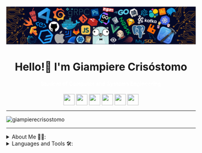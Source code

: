 ![image](https://raw.githubusercontent.com/Jaydeep-Yadav/Jaydeep-Yadav/main/banner.png)

<h1 align="center">Hello!👋  I'm Giampiere Crisóstomo</h1>
<h4 align="center" style="color: white;">Student of Computer and Systems Engineering</h4>

<!-- Enlaces de redes -->
<p align="center">
<a href="mailto:giampiere.crisostomo@gmail.com" target="blank"><img align="center" src="https://cdn3.iconfinder.com/data/icons/2018-social-media-logotypes/1000/2018_social_media_popular_app_logo_googleplus-512.png" height="30" width="30"/></a>
<a href="https://twitter.com/crisostomo_mag" target="_blank">
  <img align="center" src="https://cdn3.iconfinder.com/data/icons/2018-social-media-logotypes/1000/2018_social_media_popular_app_logo_twitter-512.png" height="30" width="30"/></a>
<a href="https://instagram.com/anii_akhil" target="_blank">
  <img align="center" src="https://cdn3.iconfinder.com/data/icons/2018-social-media-logotypes/1000/2018_social_media_popular_app_logo_instagram-512.png" height="30" width="30"/></a>
<a href="https://www.facebook.com/giampierecrisostomo" target="_blank">
  <img align="center" src="https://cdn3.iconfinder.com/data/icons/2018-social-media-logotypes/1000/2018_social_media_popular_app_logo_facebook-512.png" height="30" width="30"/></a>
  <a href="  https://api.whatsapp.com/send?phone=938204566" target="_blank">
  <img align="center" src="https://cdn3.iconfinder.com/data/icons/2018-social-media-logotypes/1000/2018_social_media_popular_app_logo-whatsapp-512.png" height="30" width="30"/></a>
<a href="https://www.youtube.com/@giampierecrisostomo" target="_blank">
  <img align="center" src="https://cdn3.iconfinder.com/data/icons/2018-social-media-logotypes/1000/2018_social_media_popular_app_logo_youtube-512.png" height="30" width="30"/></a>

</p>

---

<a align="left">
    <img src="https://komarev.com/ghpvc/?username=giampierecrisostomo&label=Profile%20views&color=0e75b6&style=flat" alt="giampierecrisostomo" />
</a>

---
<details>
<summary>
About Me 🧑‍💻:
</summary>
<p align="center">

- I am a young programmer from Peru.
- I am 20 years old.
- I am a self-taught and highly creative person who seeks to learn and improve every day.
- I am in the process of working with the front end because I want to offer the best visual experience to the user.
</details>

<details>
<summary>
Languages ​​and Tools 🛠:
</summary>
<p align="center">

<a href="https://developer.mozilla.org/en-US/docs/Web/JavaScript" target="_blank"> <img src="https://raw.githubusercontent.com/devicons/devicon/master/icons/javascript/javascript-original.svg" alt="javascript" width="30" height="30"/> </a> <a href="https://www.w3schools.com/css/" target="_blank"> <img src="https://raw.githubusercontent.com/devicons/devicon/master/icons/css3/css3-original-wordmark.svg" alt="css3" width="30" height="30"/> </a> <a href="https://www.w3.org/html/" target="_blank"> <img src="https://raw.githubusercontent.com/devicons/devicon/master/icons/html5/html5-original-wordmark.svg" alt="html5" width="30" height="30"/> </a> <a href="https://firebase.google.com/" target="_blank"> <img src="https://www.vectorlogo.zone/logos/firebase/firebase-icon.svg" alt="firebase" width="30" height="30"/> </a> <a href="https://www.microsoft.com/en-us/sql-server" target="_blank"> <img src="https://www.svgrepo.com/show/303229/microsoft-sql-server-logo.svg" alt="mssql" width="30" height="30"/> </a> <a href="https://git-scm.com/" target="_blank"> <img src="https://www.vectorlogo.zone/logos/git-scm/git-scm-icon.svg" alt="git" width="30" height="30"/> </a> <a href="https://www.java.com" target="_blank"> <img src="https://raw.githubusercontent.com/devicons/devicon/master/icons/java/java-original.svg" alt="java" width="30" height="30"/> </a> <a href="https://www.mysql.com/" target="_blank"> <img src="https://raw.githubusercontent.com/devicons/devicon/master/icons/mysql/mysql-original-wordmark.svg" alt="mysql" width="30" height="30"/> </a>
</p>
</details>